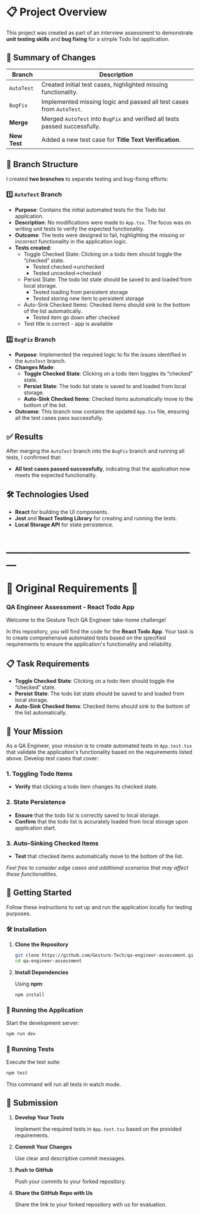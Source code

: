 
# 📋 Project Overview

This project was created as part of an interview assessment to demonstrate **unit testing skills** and **bug fixing** for a simple Todo list application.
## 🚀 Summary of Changes

| **Branch**    | **Description**                                                             |
|---------------|-----------------------------------------------------------------------------|
| `AutoTest`    | Created initial test cases, highlighted missing functionality.              |
| `BugFix`      | Implemented missing logic and passed all test cases from `AutoTest`.        |
| **Merge**     | Merged `AutoTest` into `BugFix` and verified all tests passed successfully. |
| **New Test**  | Added a new test case for **Title Text Verification**.                      |

## 🌿 Branch Structure

I created **two branches** to separate testing and bug-fixing efforts:

### 1️⃣ `AutoTest` Branch
- **Purpose**: Contains the initial automated tests for the Todo list application.
- **Description**: No modifications were made to `App.tsx`. The focus was on writing unit tests to verify the expected functionality.
- **Outcome**: The tests were designed to fail, highlighting the missing or incorrect functionality in the application logic.
- **Tests created**:
   - Toggle Checked State: Clicking on a todo item should toggle the “checked” state.
      - Tested checked->unchecked
      - Tested uncecked->checked
   - Persist State: The todo list state should be saved to and loaded from local storage.
      - Tested loading from persistent storage
      - Tested storing new item to persistent storage
   - Auto-Sink Checked Items: Checked items should sink to the bottom of the list automatically.
      - Tested item go down after checked
   - Test title is correct - app is available

### 2️⃣ `BugFix` Branch
- **Purpose**: Implemented the required logic to fix the issues identified in the `AutoTest` branch.
- **Changes Made**:
  - **Toggle Checked State**: Clicking on a todo item toggles its “checked” state.
  - **Persist State**: The todo list state is saved to and loaded from local storage.
  - **Auto-Sink Checked Items**: Checked items automatically move to the bottom of the list.
- **Outcome**: This branch now contains the updated `App.tsx` file, ensuring all the test cases pass successfully.

## ✅ Results

After merging the `AutoTest` branch into the `BugFix` branch and running all tests, I confirmed that:

- **All test cases passed successfully**, indicating that the application now meets the expected functionality.

## 🛠️ Technologies Used

- **React** for building the UI components.
- **Jest** and **React Testing Library** for creating and running the tests.
- **Local Storage API** for state persistence.

# _______________________________________
# 🔽 Original Requirements 🔽
### QA Engineer Assessment - React Todo App

Welcome to the Gesture Tech QA Engineer take-home challenge!

In this repository, you will find the code for the **React Todo App**. Your task is to create comprehensive automated tests based on the specified requirements to ensure the application's functionality and reliability.

## 📋 Task Requirements

- **Toggle Checked State**: Clicking on a todo item should toggle the “checked” state.
- **Persist State**: The todo list state should be saved to and loaded from local storage.
- **Auto-Sink Checked Items**: Checked items should sink to the bottom of the list automatically.

## 🎯 Your Mission

As a QA Engineer, your mission is to create automated tests in `App.test.tsx` that validate the application's functionality based on the requirements listed above. Develop test cases that cover:

### 1. Toggling Todo Items
- **Verify** that clicking a todo item changes its checked state.

### 2. State Persistence
- **Ensure** that the todo list is correctly saved to local storage.
- **Confirm** that the todo list is accurately loaded from local storage upon application start.

### 3. Auto-Sinking Checked Items
- **Test** that checked items automatically move to the bottom of the list.

*Feel free to consider edge cases and additional scenarios that may affect these functionalities.*

## 🚀 Getting Started

Follow these instructions to set up and run the application locally for testing purposes.


### 🛠️ Installation

1. **Clone the Repository**

   ```bash
   git clone https://github.com/Gesture-Tech/qa-engineer-assessment.git
   cd qa-engineer-assessment
   ```

2. **Install Dependencies**

   Using **npm**:

   ```bash
   npm install
   ```

### 🚀 Running the Application

Start the development server:


```bash
npm run dev
```

### 🧪 Running Tests

Execute the test suite:


```bash
npm test
```

This command will run all tests in watch mode.

## 📄 Submission

1. **Develop Your Tests**

   Implement the required tests in `App.test.tsx` based on the provided requirements.

3. **Commit Your Changes**

   Use clear and descriptive commit messages.

4. **Push to GitHub**

   Push your commits to your forked repository.

5. **Share the GitHub Repo with Us**

   Share the link to your forked repository with us for evaluation.
